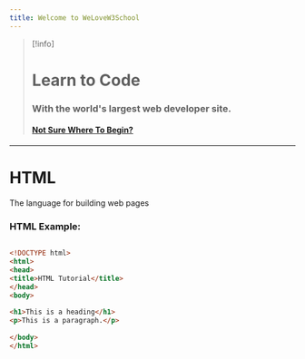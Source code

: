 ```yaml
---
title: Welcome to WeLoveW3School
---
```

> [!info]
> # Learn to Code
> ### With the world's largest web developer site.
> #### [Not Sure Where To Begin?](https://www.w3schools.com/where_to_start.asp)

------------------

# HTML

The language for building web pages
### HTML Example:

``` HTML

<!DOCTYPE html>  
<html>  
<head>  
<title>HTML Tutorial</title>  
</head>  
<body>  
  
<h1>This is a heading</h1>  
<p>This is a paragraph.</p>  
  
</body>  
</html>

```